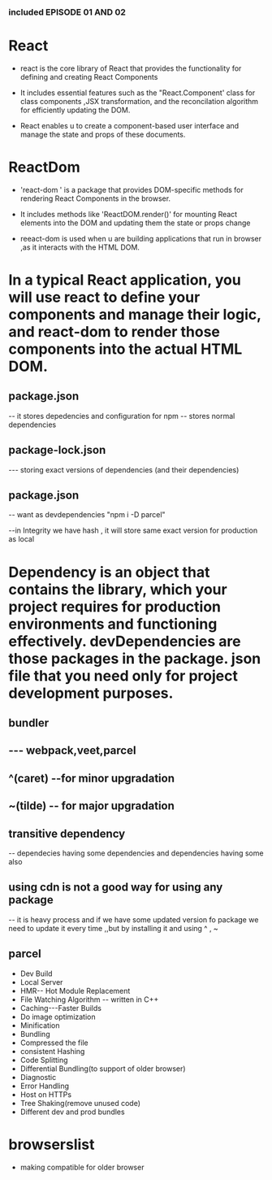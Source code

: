 ### included  EPISODE 01 AND 02

# React
- react is the core library of React that provides the functionality for defining and creating React Components

- It includes essential features such as the "React.Component' class for class components ,JSX transformation, and the reconcilation algorithm for efficiently updating the DOM.

- React enables u to create a component-based user interface and manage the state and props of these documents.

# ReactDom
- 'react-dom ' is a package that provides DOM-specific methods for rendering React Components in the browser.

- It includes methods like 'ReactDOM.render()' for mounting React elements into the DOM and updating them the state or props change

- reeact-dom is used when u are building applications that run in browser ,as it interacts with the HTML DOM.

# In a typical React application, you will use react to define your components and manage their logic, and react-dom to render those components into the actual HTML DOM.

## package.json
-- it stores depedencies and configuration for npm
-- stores normal dependencies

## package-lock.json
--- storing exact versions of dependencies (and their dependencies) 

## package.json
-- want as devdependencies "npm i -D parcel"

--in Integrity we have hash , it will store same  exact version for production as local 

 # Dependency is an object that contains the library, which your project requires for production environments and functioning effectively. devDependencies are those packages in the package. json file that you need only for project development purposes.

## bundler
--- webpack,veet,parcel
--- 

## ^(caret) --for minor upgradation
## ~(tilde) -- for major upgradation


## transitive dependency
-- dependecies having some dependencies and dependencies having some also


##  using cdn is not a good way for using any package
-- it is heavy process and if we have some updated version fo package we need to update it every time ,,but by installing it and using ^ , ~


## parcel
- Dev Build
- Local Server
- HMR-- Hot Module Replacement
- File Watching Algorithm -- written in C++
- Caching---Faster Builds
- Do image optimization
- Minification
- Bundling 
- Compressed the file 
- consistent Hashing  
- Code Splitting
- Differential Bundling(to support of older browser)
- Diagnostic
- Error Handling 
- Host on HTTPs
- Tree Shaking(remove unused code)
- Different dev and prod bundles

# browserslist 
- making compatible for older browser



